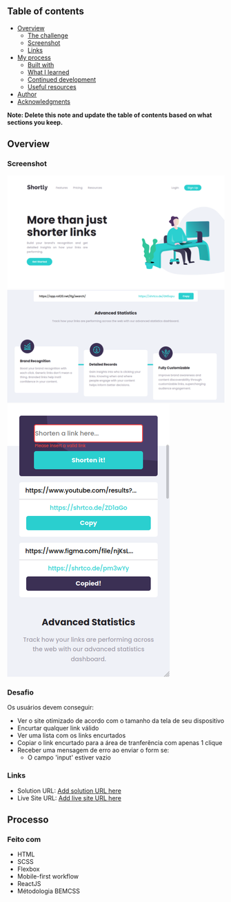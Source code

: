 ## Table of contents

- [Overview](#overview)
  - [The challenge](#the-challenge)
  - [Screenshot](#screenshot)
  - [Links](#links)
- [My process](#my-process)
  - [Built with](#built-with)
  - [What I learned](#what-i-learned)
  - [Continued development](#continued-development)
  - [Useful resources](#useful-resources)
- [Author](#author)
- [Acknowledgments](#acknowledgments)

**Note: Delete this note and update the table of contents based on what sections you keep.**

## Overview

### Screenshot

![](./src/assets/screenshots/index-desktop.png)
![](./src/assets/screenshots/statistics-desktop.png)
![](./src/assets/screenshots/links-mobile.png)

### Desafio

Os usuários devem conseguir:

- Ver o site otimizado de acordo com o tamanho da tela de seu dispositivo
- Encurtar qualquer link válido
- Ver uma lista com os links encurtados
- Copiar o link encurtado para a área de tranferência com apenas 1 clique
- Receber uma mensagem de erro ao enviar o form se:
  - O campo 'input' estiver vazio

### Links

- Solution URL: [Add solution URL here](https://your-solution-url.com)
- Live Site URL: [Add live site URL here](https://your-live-site-url.com)

## Processo

### Feito com

- HTML
- SCSS
- Flexbox
- Mobile-first workflow
- ReactJS
- Métodologia BEMCSS



